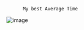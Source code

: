           My best Average Time

![image](https://github.com/Dev-Nitro/PrimeNumberCounting/assets/66803517/eb7fe481-40d6-403a-b9ae-64a90d9a0d07)
